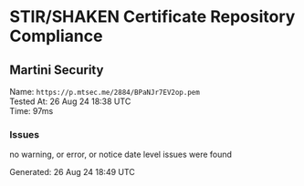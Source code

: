 # STIR/SHAKEN Certificate Repository Compliance

## Martini Security

Name: `https://p.mtsec.me/2884/BPaNJr7EV2op.pem`\
Tested At: 26 Aug 24 18:38 UTC\
Time: 97ms

### Issues

no warning, or error, or notice date level issues were found

Generated: 26 Aug 24 18:49 UTC